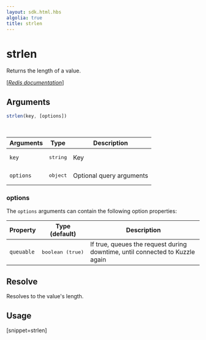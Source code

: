 ```yaml
---
layout: sdk.html.hbs
algolia: true
title: strlen
---
```


# strlen

Returns the length of a value.

[[_Redis documentation_]](https://redis.io/commands/strlen)

## Arguments

```js
strlen(key, [options])
```

<br/>

| Arguments    | Type    | Description |
|--------------|---------|-------------|
| `key` | <pre>string</pre> | Key |
| ``options`` | <pre>object</pre> | Optional query arguments |

### options

The `options` arguments can contain the following option properties:

| Property   | Type (default)   | Description                       |
| ---------- | ------- | --------------------------------- |
| `queuable` | <pre>boolean (true)</pre> | If true, queues the request during downtime, until connected to Kuzzle again |

## Resolve

Resolves to the value's length.

## Usage

[snippet=strlen]
